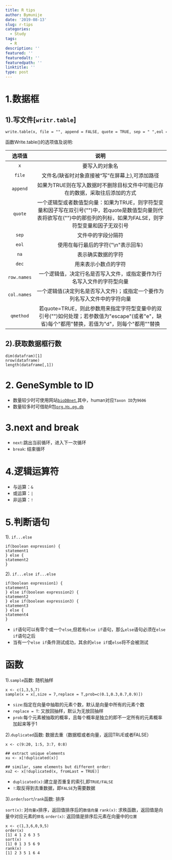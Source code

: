 ```yaml
---
title: R tips
author: Bymunije
date: '2019-08-13'
slug: r-tips
categories:
  - Study
tags:
  - R
description: ''
featured: ''
featuredalt: ''
featuredpath: ''
linktitle: ''
type: post
---
```


# 1.数据框

## 1).写文件[`writr.table`]

```
write.table(x, file = "", append = FALSE, quote = TRUE, sep = " ",eol = "\n", na = "NA", dec = ".", row.names = TRUE,col.names = TRUE, qmethod = c("escape", "double"))
```
函数Write.table()的选项值及说明:

|选项值|说明|
|:----:|:----:|
|`x`|要写入的对象名|
|`file`|文件名(缺省时对象直接被“写”在屏幕上),可添加路径|
|`append`|如果为TRUE则在写入数据时不删除目标文件中可能已存在的数据，采取往后添加的方式|
|`quote`|一个逻辑型或者数值型向量：如果为TRUE，则字符型变量和因子写在双引号("")中，若quote是数值型向量则代表将欲写在("")中的那些列的列标，如果为FALSE，则字符型变量和因子无双引号|
|`sep`|文件中的字段分隔符|
|`eol`|使用在每行最后的字符("\n"表示回车)|
|`na`|表示确实数据的字符|
|`dec`|用来表示小数点的字符|
|`row.names`|一个逻辑值，决定行名是否写入文件，或指定要作为行名写入文件的字符型向量|
|`col.names`|一个逻辑值(决定列名是否写入文件)；或指定一个要作为列名写入文件中的字符向量|
|`qmethod`|若quote=TRUE，则此参数用来指定字符型变量中的双引号("")如何处理；若参数值为"escape"(或者"e"，缺省)每个"都用\"替换，若值为"d"，则每个"都用""替换|

## 2).获取数据框行数

```
dim(datafram)[1]
nrow(dataframe)
length(dataframe[,1])
```

# 2. GeneSymble to ID

- 数量较少时可使用网站[`bioDBnet`](https://biodbnet-abcc.ncifcrf.gov/db/db2db.php),其中，human对应`Taxon ID`为`9606`
- 数量较多时可借助R包[`org.Hs.eg.db`](https://github.com/bymunije/Work_TJ/blob/master/draw_picture.Rmd)

# 3.next and break

- `next`:跳出当前循环，进入下一次循环
- `break`: 结束循环

# 4.逻辑运算符

- 与运算：`&`
- 或运算：`|`
- 非运算：`!`

# 5.判断语句

1). `if...else`

```
if(boolean expression) {
statement1
} else {
statement2
}
```
2). `if...else if...else`

```
if(boolean expression1) {
statement1
} else if(boolean expression2) {
statement2
} else if(boolean expression3) {
statement3
} else {
statement4
}
```
- `if`语句可以有零个或一个`else`,但若有`else if`语句，那么`else`语句必须在`else if`语句之后
- 当有一个`else if`条件测试成功，其余的`else if`或`else`将不会被测试

# 函数

1).`sample`函数: 随机抽样

```
x <- c(1,3,5,7)
sample(x = x[,size = 7,replace = T,prob=c(0.1,0.3,0.7,0.9)])
```
- `size`:指定在向量中抽取的元素个数，默认是向量中所有的元素个数
- `replace = T`: 又放回抽样，默认为无放回抽样
- `prob`:每个元素被抽取的概率，且每个概率是独立的即不一定所有的元素概率加起来等于1

2).`duplicated`函数: 数据去重（数据框或者向量，返回TRUE或者FALSE）

```
x <- c(9:20, 1:5, 3:7, 0:8)

## extract unique elements
xu <- x[!duplicated(x)]

## similar, same elements but different order:
xu2 <- x[!duplicated(x, fromLast = TRUE)]
```
- `duplicated(x)`:建立是否重复的索引,即`TRUE/FALSE`
- `!`:取反得到去重数据，即`FALSE`为需要数据

3).`order`/`sort`/`rank`函数: 排序

`sort(x)`: 对`向量x`排序，返回值排序后的`数值向量`
`rank(x)`: 求秩函数，返回值是向量中对应元素的`排名`
`order(x)`: 返回值是排序后元素在向量中的`位置`

```
x <- c(1,3,6,0,9,5)
order(x)
[1] 4 1 2 6 3 5 
sort(x)
[1] 0 1 3 5 6 9 
rank(x)
[1] 2 3 5 1 6 4
```

